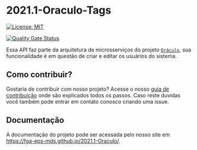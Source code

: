 # 2021.1-Oraculo-Tags
[![License: MIT](https://img.shields.io/badge/License-MIT-blue.svg)](https://opensource.org/licenses/gpl-3.0.html)
<!-- [![codecov](https://codecov.io/gh/fga-eps-mds_2021-1-PC-GO-Profi/branch/master/graph/badge.svg?token=06OWCVXW69)](https://codecov.io/gh/fga-eps-mds/2020-2-SiGeD-Clients) -->
[![Quality Gate Status](https://sonarcloud.io/api/project_badges/measure?project=fga-eps-mds_2021.1-Oraculo-Tags&metric=alert_status)](https://sonarcloud.io/dashboard?id=fga-eps-mds_2021.1-Oraculo-Tags)
<!-- [![Maintainability](https://api.codeclimate.com/v1/badges/1df404296f3bc6768bb4/maintainability)](https://codeclimate.com/github/fga-eps-mds/2020-2-SiGeD-Clients/maintainability) -->

Essa API faz parte da arquitetura de microsserviços do projeto [`Oráculo`](https://github.com/fga-eps-mds/2021.1-Oraculo), sua funcionalidade é em questão de criar e editar os usuários do sistema.

## Como contribuir?

Gostaria de contribuir com nosso projeto? Acesse o nosso [guia de contribuição](https://fga-eps-mds.github.io/2021.1-Oraculo/CONTRIBUTING/) onde são explicados todos os passos.
Caso reste duvidas você também pode entrar em contato conosco criando uma issue.

## Documentação

A documentação do projeto pode ser acessada pelo nosso site em https://fga-eps-mds.github.io/2021.1-Oraculo/.
